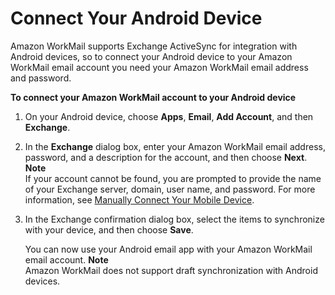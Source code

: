 # Connect Your Android Device<a name="connect_android_device"></a>

Amazon WorkMail supports Exchange ActiveSync for integration with Android devices, so to connect your Android device to your Amazon WorkMail email account you need your Amazon WorkMail email address and password\.

**To connect your Amazon WorkMail account to your Android device**

1. On your Android device, choose **Apps**, **Email**, **Add Account**, and then **Exchange**\.

1. In the **Exchange** dialog box, enter your Amazon WorkMail email address, password, and a description for the account, and then choose **Next**\.
**Note**  
If your account cannot be found, you are prompted to provide the name of your Exchange server, domain, user name, and password\. For more information, see [Manually Connect Your Mobile Device](manually_connect_device.md)\.

1. In the Exchange confirmation dialog box, select the items to synchronize with your device, and then choose **Save**\.

   You can now use your Android email app with your Amazon WorkMail email account\.
**Note**  
Amazon WorkMail does not support draft synchronization with Android devices\.